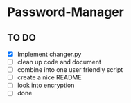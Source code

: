# Password-Manager

## TO DO
- [X] Implement changer.py
- [ ] clean up code and document
- [ ] combine into one user friendly script
- [ ] create a nice README
- [ ] look into encryption
- [ ] done
